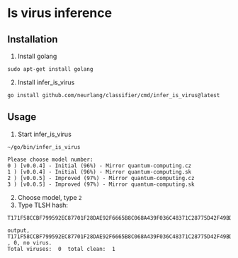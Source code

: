 # Is virus inference

## Installation

1. Install golang
```
sudo apt-get install golang
```
2. Install infer_is_virus
```
go install github.com/neurlang/classifier/cmd/infer_is_virus@latest
```
## Usage

1. Start infer_is_virus
```
~/go/bin/infer_is_virus
```
```
Please choose model number:
0 ) [v0.0.4] - Initial (96%) - Mirror quantum-computing.cz
1 ) [v0.0.4] - Initial (96%) - Mirror quantum-computing.sk
2 ) [v0.0.5] - Improved (97%) - Mirror quantum-computing.cz
3 ) [v0.0.5] - Improved (97%) - Mirror quantum-computing.sk
```
2. Choose model, type `2`
3. Type TLSH hash:
```
T171F58CCBF799592EC87701F28DAE92F6665B8C068A439F036C48371C28775D42F49BD8
```
```
output, T171F58CCBF799592EC87701F28DAE92F6665B8C068A439F036C48371C28775D42F49BD8 , 0, no virus.
Total viruses:  0  total clean:  1
```
